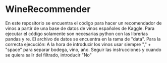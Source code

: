 # WineRecommender
En este repositorio se encuentra el código para hacer un recomendador de vinos a partir de una base de datos de vinos españoles de Kaggle. 
Para ejecutar el código solamente son necesarias python con las librerías pandas y re. El archivo de datos se encuentra en la rama de "data". Para la correcta ejecución:
A la hora de introducir los vinos usar siempre "," + "space" para separar bodega, vino, año. Seguir las instrucciones y cuando se quiera salir del filtrado, introducir "No"
